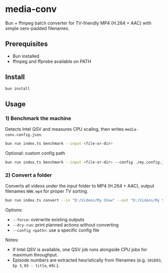 # media-conv

Bun + ffmpeg batch converter for TV-friendly MP4 (H.264 + AAC) with simple zero-padded filenames.

## Prerequisites

- Bun installed
- ffmpeg and ffprobe available on PATH

## Install

```bash
bun install
```

## Usage

### 1) Benchmark the machine

Detects Intel QSV and measures CPU scaling, then writes `media-conv.config.json`.

```bash
bun run index.ts benchmark --input <file-or-dir>
```

Optional: custom config path

```bash
bun run index.ts benchmark --input <file-or-dir> --config ./my.config.json
```

### 2) Convert a folder

Converts all videos under the input folder to MP4 (H.264 + AAC), output filenames `NNN.mp4` for proper TV sorting.

```bash
bun run index.ts convert --in "D:/Videos/My Show" --out "D:/Videos/My Show/TV"
```

Options:

- `--force`: overwrite existing outputs
- `--dry-run`: print planned actions without converting
- `--config <path>`: use a specific config file

Notes:

- If Intel QSV is available, one QSV job runs alongside CPU jobs for maximum throughput.
- Episode numbers are extracted heuristically from filenames (e.g. `S01E03`, `Ep 3`, `03 - title`, etc.).

